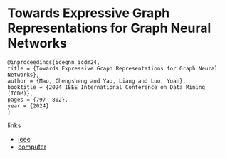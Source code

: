 # Towards Expressive Graph Representations for Graph Neural Networks

```
@inproceedings{icegnn_icdm24,
title = {Towards Expressive Graph Representations for Graph Neural Networks},
author = {Mao, Chengsheng and Yao, Liang and Luo, Yuan},
booktitle = {2024 IEEE International Conference on Data Mining (ICDM)},
pages = {797--802},
year = {2024}
}
```

links
- [ieee](https://doi.org/10.1109/ICDM59182.2024.00095)
- [computer](https://doi.ieeecomputersociety.org/10.1109/ICDM59182.2024.00095)
